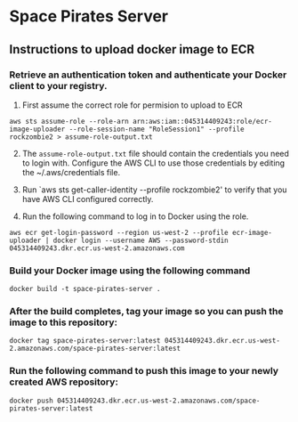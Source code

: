 # Space Pirates Server

## Instructions to upload docker image to ECR

### Retrieve an authentication token and authenticate your Docker client to your registry.

1. First assume the correct role for permision to upload to ECR

```
aws sts assume-role --role-arn arn:aws:iam::045314409243:role/ecr-image-uploader --role-session-name "RoleSession1" --profile rockzombie2 > assume-role-output.txt
```

2. The `assume-role-output.txt` file should contain the credentials you need to login with. Configure the AWS CLI to use those credentials by editing the ~/.aws/credentials file.

3. Run `aws sts get-caller-identity --profile rockzombie2' to verify that you have AWS CLI configured correctly.

4. Run the following command to log in to Docker using the role.

```
aws ecr get-login-password --region us-west-2 --profile ecr-image-uploader | docker login --username AWS --password-stdin 045314409243.dkr.ecr.us-west-2.amazonaws.com
```

### Build your Docker image using the following command

```
docker build -t space-pirates-server .
```

### After the build completes, tag your image so you can push the image to this repository:

```
docker tag space-pirates-server:latest 045314409243.dkr.ecr.us-west-2.amazonaws.com/space-pirates-server:latest
```

### Run the following command to push this image to your newly created AWS repository:

```
docker push 045314409243.dkr.ecr.us-west-2.amazonaws.com/space-pirates-server:latest
```
